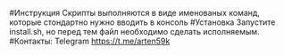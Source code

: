 #Инструкция
Скрипты выполняются в виде именованых  команд, которые стондартно нужно вводить в консоль
#Установка
Запустите install.sh, но перед тем файл необходимо сделать исполняемым.
#Контакты:
Telegram https://t.me/arten59k
